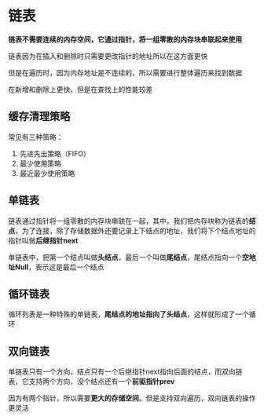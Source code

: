 # 链表

**链表不需要连续的内存空间，它通过指针，将一组零散的内存块串联起来使用**

链表因为在插入和删除时只需要更改指针的地址所以在这方面更快

但是在遍历时，因为内存地址是不连续的，所以需要进行整体遍历来找到数据

在新增和删除上更快，但是在查找上的性能较差

## 缓存清理策略

常见有三种策略：

1. 先进先出策略（FIFO）
2. 最少使用策略
3. 最近最少使用策略

## 单链表

链表通过指针将一组零散的内存块串联在一起，其中，我们把内存块称为链表的**结点**，为了连接，除了存储数据外还要记录上下结点的地址，我们将下个结点地址的指针叫做**后继指针next**

单链表中，把第一个结点叫做**头结点**，最后一个叫做**尾结点**，尾结点指向一个**空地址Null**，表示这是最后一个结点

## 循环链表

循环列表是一种特殊的单链表，**尾结点的地址指向了头结点**，这样就形成了一个循环

## 双向链表

单链表只有一个方向，结点只有一个后继指针next指向后面的结点，而双向链表，它支持两个方向，没个结点还有一个**前驱指针prev**

因为有两个指针，所以需要**更大的存储空间**。但是支持双向遍历，双向链表的操作更灵活


